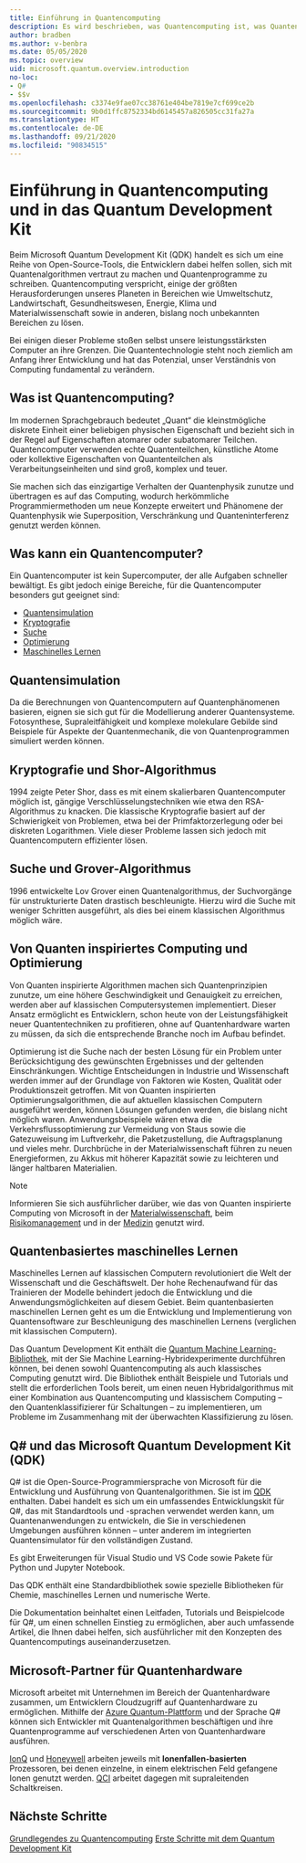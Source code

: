 ```yaml
---
title: Einführung in Quantencomputing
description: Es wird beschrieben, was Quantencomputing ist, was Quantencomputer leisten können und wie Sie das Quantencomputing erlernen können.
author: bradben
ms.author: v-benbra
ms.date: 05/05/2020
ms.topic: overview
uid: microsoft.quantum.overview.introduction
no-loc:
- Q#
- $$v
ms.openlocfilehash: c3374e9fae07cc38761e404be7819e7cf699ce2b
ms.sourcegitcommit: 9b0d1ffc8752334bd6145457a826505cc31fa27a
ms.translationtype: HT
ms.contentlocale: de-DE
ms.lasthandoff: 09/21/2020
ms.locfileid: "90834515"
---
```

# <a name="introduction-to-quantum-computing-and-the-quantum-development-kit"></a>Einführung in Quantencomputing und in das Quantum Development Kit

Beim Microsoft Quantum Development Kit (QDK) handelt es sich um eine Reihe von Open-Source-Tools, die Entwicklern dabei helfen sollen, sich mit Quantenalgorithmen vertraut zu machen und Quantenprogramme zu schreiben. Quantencomputing verspricht, einige der größten Herausforderungen unseres Planeten in Bereichen wie Umweltschutz, Landwirtschaft, Gesundheitswesen, Energie, Klima und Materialwissenschaft sowie in anderen, bislang noch unbekannten Bereichen zu lösen.  

Bei einigen dieser Probleme stoßen selbst unsere leistungsstärksten Computer an ihre Grenzen. Die Quantentechnologie steht noch ziemlich am Anfang ihrer Entwicklung und hat das Potenzial, unser Verständnis von Computing fundamental zu verändern.

## <a name="what-is-quantum-computing"></a>Was ist Quantencomputing?

Im modernen Sprachgebrauch bedeutet „Quant“ die kleinstmögliche diskrete Einheit einer beliebigen physischen Eigenschaft und bezieht sich in der Regel auf Eigenschaften atomarer oder subatomarer Teilchen. Quantencomputer verwenden echte Quantenteilchen, künstliche Atome oder kollektive Eigenschaften von Quantenteilchen als Verarbeitungseinheiten und sind groß, komplex und teuer.

Sie machen sich das einzigartige Verhalten der Quantenphysik zunutze und übertragen es auf das Computing, wodurch herkömmliche Programmiermethoden um neue Konzepte erweitert und Phänomene der Quantenphysik wie Superposition, Verschränkung und Quanteninterferenz genutzt werden können.

## <a name="what-can-a-quantum-computer-do"></a>Was kann ein Quantencomputer?

Ein Quantencomputer ist kein Supercomputer, der alle Aufgaben schneller bewältigt. Es gibt jedoch einige Bereiche, für die Quantencomputer besonders gut geeignet sind:

- [Quantensimulation](xref:microsoft.quantum.overview.introduction#quantum-simulation)
- [Kryptografie](xref:microsoft.quantum.overview.introduction#cryptography-and-shors-algorithm)
- [Suche](xref:microsoft.quantum.overview.introduction#search-and-grovers-algorithm)
- [Optimierung](xref:microsoft.quantum.overview.introduction#quantum-inspired-computing-and-optimization)
- [Maschinelles Lernen](xref:microsoft.quantum.overview.introduction#quantum-machine-learning)

## <a name="quantum-simulation"></a>Quantensimulation

Da die Berechnungen von Quantencomputern auf Quantenphänomenen basieren, eignen sie sich gut für die Modellierung anderer Quantensysteme. Fotosynthese, Supraleitfähigkeit und komplexe molekulare Gebilde sind Beispiele für Aspekte der Quantenmechanik, die von Quantenprogrammen simuliert werden können.

## <a name="cryptography-and-shors-algorithm"></a>Kryptografie und Shor-Algorithmus

1994 zeigte Peter Shor, dass es mit einem skalierbaren Quantencomputer möglich ist, gängige Verschlüsselungstechniken wie etwa den RSA-Algorithmus zu knacken. Die klassische Kryptografie basiert auf der Schwierigkeit von Problemen, etwa bei der Primfaktorzerlegung oder bei diskreten Logarithmen. Viele dieser Probleme lassen sich jedoch mit Quantencomputern effizienter lösen.

## <a name="search-and-grovers-algorithm"></a>Suche und Grover-Algorithmus

1996 entwickelte Lov Grover einen Quantenalgorithmus, der Suchvorgänge für unstrukturierte Daten drastisch beschleunigte. Hierzu wird die Suche mit weniger Schritten ausgeführt, als dies bei einem klassischen Algorithmus möglich wäre.

## <a name="quantum-inspired-computing-and-optimization"></a>Von Quanten inspiriertes Computing und Optimierung

Von Quanten inspirierte Algorithmen machen sich Quantenprinzipien zunutze, um eine höhere Geschwindigkeit und Genauigkeit zu erreichen, werden aber auf klassischen Computersystemen implementiert. Dieser Ansatz ermöglicht es Entwicklern, schon heute von der Leistungsfähigkeit neuer Quantentechniken zu profitieren, ohne auf Quantenhardware warten zu müssen, da sich die entsprechende Branche noch im Aufbau befindet.

Optimierung ist die Suche nach der besten Lösung für ein Problem unter Berücksichtigung des gewünschten Ergebnisses und der geltenden Einschränkungen. Wichtige Entscheidungen in Industrie und Wissenschaft werden immer auf der Grundlage von Faktoren wie Kosten, Qualität oder Produktionszeit getroffen. Mit von Quanten inspirierten Optimierungsalgorithmen, die auf aktuellen klassischen Computern ausgeführt werden, können Lösungen gefunden werden, die bislang nicht möglich waren. Anwendungsbeispiele wären etwa die Verkehrsflussoptimierung zur Vermeidung von Staus sowie die Gatezuweisung im Luftverkehr, die Paketzustellung, die Auftragsplanung und vieles mehr. Durchbrüche in der Materialwissenschaft führen zu neuen Energieformen, zu Akkus mit höherer Kapazität sowie zu leichteren und länger haltbaren Materialien.

> [!NOTE]
> Informieren Sie sich ausführlicher darüber, wie das von Quanten inspirierte Computing von Microsoft in der [Materialwissenschaft](https://cloudblogs.microsoft.com/quantum/2020/01/21/oti-lumionics-accelerating-materials-design-microsoft-azure-quantum/), beim [Risikomanagement](https://cloudblogs.microsoft.com/quantum/2019/05/22/microsoft-quantum-collaborates-with-willis-towers-watson-to-transform-risk-management-solutions/) und in der [Medizin](https://blogs.microsoft.com/blog/2018/05/18/microsoft-quantum-helps-case-western-reserve-university-advance-mri-research/) genutzt wird.

## <a name="quantum-machine-learning"></a>Quantenbasiertes maschinelles Lernen

Maschinelles Lernen auf klassischen Computern revolutioniert die Welt der Wissenschaft und die Geschäftswelt. Der hohe Rechenaufwand für das Trainieren der Modelle behindert jedoch die Entwicklung und die Anwendungsmöglichkeiten auf diesem Gebiet. Beim quantenbasierten maschinellen Lernen geht es um die Entwicklung und Implementierung von Quantensoftware zur Beschleunigung des maschinellen Lernens (verglichen mit klassischen Computern).

Das Quantum Development Kit enthält die [Quantum Machine Learning-Bibliothek](xref:microsoft.quantum.machine-learning.concepts.intro), mit der Sie Machine Learning-Hybridexperimente durchführen können, bei denen sowohl Quantencomputing als auch klassisches Computing genutzt wird. Die Bibliothek enthält Beispiele und Tutorials und stellt die erforderlichen Tools bereit, um einen neuen Hybridalgorithmus mit einer Kombination aus Quantencomputing und klassischem Computing – den Quantenklassifizierer für Schaltungen – zu implementieren, um Probleme im Zusammenhang mit der überwachten Klassifizierung zu lösen.

## <a name="no-locq-and-the-microsoft-quantum-development-kit-qdk"></a>Q# und das Microsoft Quantum Development Kit (QDK)

Q# ist die Open-Source-Programmiersprache von Microsoft für die Entwicklung und Ausführung von Quantenalgorithmen. Sie ist im [QDK](https://docs.microsoft.com/quantum/) enthalten. Dabei handelt es sich um ein umfassendes Entwicklungskit für Q#, das mit Standardtools und -sprachen verwendet werden kann, um Quantenanwendungen zu entwickeln, die Sie in verschiedenen Umgebungen ausführen können – unter anderem im integrierten Quantensimulator für den vollständigen Zustand.

Es gibt Erweiterungen für Visual Studio und VS Code sowie Pakete für Python und Jupyter Notebook.

Das QDK enthält eine Standardbibliothek sowie spezielle Bibliotheken für Chemie, maschinelles Lernen und numerische Werte.

Die Dokumentation beinhaltet einen Leitfaden, Tutorials und Beispielcode für Q#, um einen schnellen Einstieg zu ermöglichen, aber auch umfassende Artikel, die Ihnen dabei helfen, sich ausführlicher mit den Konzepten des Quantencomputings auseinanderzusetzen.  

## <a name="microsoft-quantum-hardware-partners"></a>Microsoft-Partner für Quantenhardware

Microsoft arbeitet mit Unternehmen im Bereich der Quantenhardware zusammen, um Entwicklern Cloudzugriff auf Quantenhardware zu ermöglichen. Mithilfe der [Azure Quantum-Plattform](https://azure.microsoft.com/services/quantum/) und der Sprache Q# können sich Entwickler mit Quantenalgorithmen beschäftigen und ihre Quantenprogramme auf verschiedenen Arten von Quantenhardware ausführen.

[IonQ](https://ionq.com/news/november-4-2019-microsoft-partnership) und [Honeywell](https://www.honeywell.com/en-us/newsroom/news/2019/11/the-future-of-quantum-computing) arbeiten jeweils mit **Ionenfallen-basierten** Prozessoren, bei denen einzelne, in einem elektrischen Feld gefangene Ionen genutzt werden. [QCI](https://quantumcircuits.com/news-and-publications/quantum-circuits-partners-with-microsoft-on-azure-quantum) arbeitet dagegen mit supraleitenden Schaltkreisen.

## <a name="next-steps"></a>Nächste Schritte

[Grundlegendes zu Quantencomputing](xref:microsoft.quantum.overview.understanding)
[Erste Schritte mit dem Quantum Development Kit](xref:microsoft.quantum.welcome)